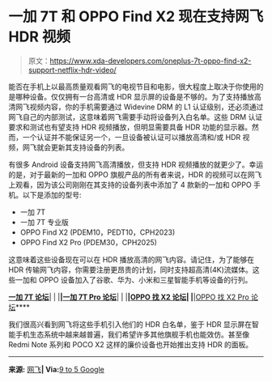 # 一加 7T 和 OPPO Find X2 现在支持网飞 HDR 视频

> 原文：<https://www.xda-developers.com/oneplus-7t-oppo-find-x2-support-netflix-hdr-video/>

能否在手机上以最高质量观看网飞的电视节目和电影，很大程度上取决于你使用的是哪种设备。仅仅拥有一台高清或 HDR 显示屏的设备是不够的。为了支持播放高清网飞视频内容，你的手机需要通过 Widevine DRM 的 L1 认证级别，还必须通过网飞自己的内部测试，这意味着网飞需要手动将设备列入白名单。这些 DRM 认证要求和测试也有望支持 HDR 视频播放，但明显需要具备 HDR 功能的显示器。然而，一个认证并不能保证另一个，一旦设备被认证可以播放高清和/或 HDR 视频，网飞就会更新其支持设备的列表。

有很多 Android 设备支持网飞高清播放，但支持 HDR 视频播放的就更少了。幸运的是，对于最新的一加和 OPPO 旗舰产品的所有者来说，HDR 的视频可以在网飞上观看，因为该公司刚刚在其支持的设备列表中添加了 4 款新的一加和 OPPO 手机。以下是添加的型号:

*   一加 7T
*   一加 7T 专业版
*   OPPO Find X2 (PDEM10，PEDT10，CPH2023)
*   OPPO Find X2 Pro (PDEM30，CPH2025)

这意味着这些设备现在可以在 HDR 播放高清的网飞内容。请记住，为了能够在 HDR 传输网飞内容，你需要注册更昂贵的计划，同时支持超高清(4K)流媒体。这些一加和 OPPO 设备加入了谷歌、华为、小米和三星智能手机等设备的行列。

**[一加 7T 论坛](https://forum.xda-developers.com/oneplus-7t)**| | |**|[一加 7T Pro 论坛](https://forum.xda-developers.com/7t-pro)**| | |**|[OPPO 找 X2 论坛](https://forum.xda-developers.com/oppo-find-x2)| |**|[OPPO 找 X2 Pro 论坛](https://forum.xda-developers.com/find-x2-pro)****

我们很高兴看到网飞将这些手机引入他们的 HDR 白名单，鉴于 HDR 显示屏在智能手机生态系统中越来越普遍，我们希望许多其他旗舰手机也能效仿。甚至像 Redmi Note 系列和 POCO X2 这样的廉价设备也开始推出支持 HDR 的面板。

* * *

**来源:** [网飞](https://help.netflix.com/en/node/23939)**| Via:**[9 to 5 Google](https://9to5google.com/2020/03/27/netflix-hdr-oneplus-7t-pixel-4-oppo-find-x2/)